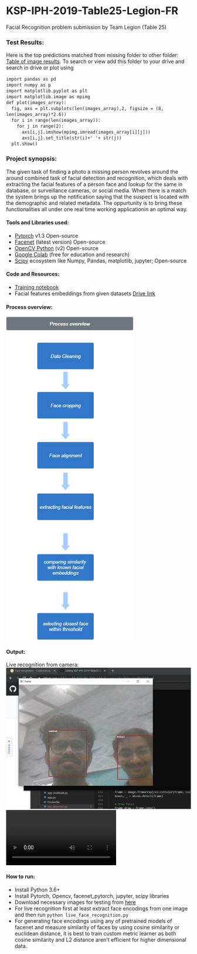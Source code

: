 # KSP-IPH-2019-Table25-Legion-FR
Facial Recognition problem submission by Team Legion (Table 25)

### Test Results:
Here is the top predictions matched from missing folder to other folder: [Table of image results](Test_Results.csv).
To search or view add this folder to your drive and search in drive or plot using 
```
import pandas as pd
import numpy as p
import matplotlib.pyplot as plt
import matplotlib.image as mpimg
def plot(images_array):
  fig, axs = plt.subplots(len(images_array),2, figsize = (8, len(images_array)*2.6))
  for i in range(len(images_array)):
    for j in range(2):
      axs[i,j].imshow(mpimg.imread(images_array[i][j]))
      axs[i,j].set_title(str(i)+' '+ str(j))
  plt.show()
```

### Project synopsis:

The given task of finding a photo a missing person revolves around the around combined task of facial detection and recognition, which deals with extracting the facial features of a person face and lookup for the same in database, or surveillance cameras, or social media.
When there is a match the system brings up the notification saying that the suspect is located with the demographic and related metadata.
The oppurtunity is to bring these functionalities all under one real time working applicationin an optimal way.

#### Tools and Libraries used:
 - [Pytorch](https://pytorch.org/)  v1.3 Open-source 
 - [Facenet](https://github.com/timesler/facenet-pytorch) (latest version) Open-source
 - [OpenCV Python](https://github.com/skvark/opencv-python) (v2) Open-source
 - [Google Colab](https://github.com/googlecolab) (free for education and research)
 - [Scipy](https://www.scipy.org/) ecosystem like Numpy, Pandas, matplotlib, jupyter; Open-source
 
 #### Code and Resources:
  - [Training notebook](https://github.com/siddish-reddy/KSP-IPH-2019-Table25-Legion-FR/blob/master/Face_recognition.ipynb) 
  - Facial features embeddings from given datasets [Drive link](https://drive.google.com/open?id=1WL2eP_K-6XhAp2_PL4dslpmbzBcp_YV4)
  
#### Process overview:
 ![process](face-recognition-process.png)

#### Output:
 Live recognition from camera:
 ![screenshot](Screenshot17112019140722.png)
 ![video](Face%20recognition%20-%20Colaboratory%20-%20Google%20Chrome%202019-11-17%2015-00-15_Trim.mp4)
 
 #### How to run:
 - Install Python 3.6+
 - Install Pytorch, Opencv, facenet_pytorch, jupyter, scipy libraries
 - Download necessary images for testing from [here](https://drive.google.com/open?id=1SfISeJ8nlAqX5mfytQrfV6f7_4GcJH23)
 - For live recognition first at least extract face encodings from one image and then run `python live_face_recognition.py`
 - For generating face encodings using any of pretrained models of facenet and measure similarity of faces by using cosine similarity or euclidean distance, it is best to train custom metric learner as both cosine similarity and L2 distance aren't efficient for higher dimensional data.
 
